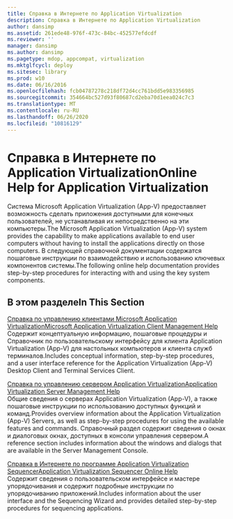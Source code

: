```yaml
---
title: Справка в Интернете по Application Virtualization
description: Справка в Интернете по Application Virtualization
author: dansimp
ms.assetid: 261ede48-976f-473c-84bc-452577efdcdf
ms.reviewer: ''
manager: dansimp
ms.author: dansimp
ms.pagetype: mdop, appcompat, virtualization
ms.mktglfcycl: deploy
ms.sitesec: library
ms.prod: w10
ms.date: 06/16/2016
ms.openlocfilehash: fcb04787278c218df72d4cc761bdd5e983356985
ms.sourcegitcommit: 354664bc527d93f80687cd2eba70d1eea024c7c3
ms.translationtype: MT
ms.contentlocale: ru-RU
ms.lasthandoff: 06/26/2020
ms.locfileid: "10816129"
---
```

# <span data-ttu-id="024d3-103">Справка в Интернете по Application Virtualization</span><span class="sxs-lookup"><span data-stu-id="024d3-103">Online Help for Application Virtualization</span></span>


<span data-ttu-id="024d3-104">Система Microsoft Application Virtualization (App-V) предоставляет возможность сделать приложения доступными для конечных пользователей, не устанавливая их непосредственно на эти компьютеры.</span><span class="sxs-lookup"><span data-stu-id="024d3-104">The Microsoft Application Virtualization (App-V) system provides the capability to make applications available to end user computers without having to install the applications directly on those computers.</span></span> <span data-ttu-id="024d3-105">В следующей справочной документации содержатся пошаговые инструкции по взаимодействию и использованию ключевых компонентов системы.</span><span class="sxs-lookup"><span data-stu-id="024d3-105">The following online help documentation provides step-by-step procedures for interacting with and using the key system components.</span></span>

## <span data-ttu-id="024d3-106">В этом разделе</span><span class="sxs-lookup"><span data-stu-id="024d3-106">In This Section</span></span>


<a href="" id="microsoft-application-virtualization-client-management-help"></a>[<span data-ttu-id="024d3-107">Справка по управлению клиентами Microsoft Application Virtualization</span><span class="sxs-lookup"><span data-stu-id="024d3-107">Microsoft Application Virtualization Client Management Help</span></span>](microsoft-application-virtualization-client-management-help.md)  
<span data-ttu-id="024d3-108">Содержит концептуальную информацию, пошаговые процедуры и Справочник по пользовательскому интерфейсу для клиента Application Virtualization (App-V) для настольных компьютеров и клиента служб терминалов.</span><span class="sxs-lookup"><span data-stu-id="024d3-108">Includes conceptual information, step-by-step procedures, and a user interface reference for the Application Virtualization (App-V) Desktop Client and Terminal Services Client.</span></span>

<a href="" id="application-virtualization-server-management-help"></a>[<span data-ttu-id="024d3-109">Справка по управлению сервером Application Virtualization</span><span class="sxs-lookup"><span data-stu-id="024d3-109">Application Virtualization Server Management Help</span></span>](application-virtualization-server-management-help.md)  
<span data-ttu-id="024d3-110">Общие сведения о серверах Application Virtualization (App-V), а также пошаговые инструкции по использованию доступных функций и команд.</span><span class="sxs-lookup"><span data-stu-id="024d3-110">Provides overview information about the Application Virtualization (App-V) Servers, as well as step-by-step procedures for using the available features and commands.</span></span> <span data-ttu-id="024d3-111">Справочный раздел содержит сведения о окнах и диалоговых окнах, доступных в консоли управления сервером.</span><span class="sxs-lookup"><span data-stu-id="024d3-111">A reference section includes information about the windows and dialogs that are available in the Server Management Console.</span></span>

<a href="" id="application-virtualization-sequencer-online-help"></a>[<span data-ttu-id="024d3-112">Справка в Интернете по программе Application Virtualization Sequencer</span><span class="sxs-lookup"><span data-stu-id="024d3-112">Application Virtualization Sequencer Online Help</span></span>](application-virtualization-sequencer-online-help.md)  
<span data-ttu-id="024d3-113">Содержит сведения о пользовательском интерфейсе и мастере упорядочивания и содержит подробные инструкции по упорядочиванию приложений.</span><span class="sxs-lookup"><span data-stu-id="024d3-113">Includes information about the user interface and the Sequencing Wizard and provides detailed step-by-step procedures for sequencing applications.</span></span>

 

 





